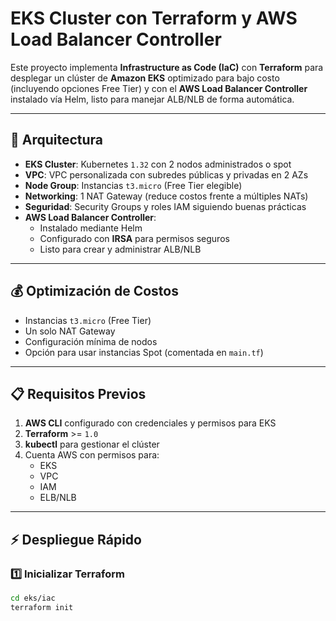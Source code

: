 # EKS Cluster con Terraform y AWS Load Balancer Controller

Este proyecto implementa **Infrastructure as Code (IaC)** con **Terraform** para desplegar un clúster de **Amazon EKS** optimizado para bajo costo (incluyendo opciones Free Tier) y con el **AWS Load Balancer Controller** instalado vía Helm, listo para manejar ALB/NLB de forma automática.

---

## 🚀 Arquitectura

- **EKS Cluster**: Kubernetes `1.32` con 2 nodos administrados o spot
- **VPC**: VPC personalizada con subredes públicas y privadas en 2 AZs
- **Node Group**: Instancias `t3.micro` (Free Tier elegible)
- **Networking**: 1 NAT Gateway (reduce costos frente a múltiples NATs)
- **Seguridad**: Security Groups y roles IAM siguiendo buenas prácticas
- **AWS Load Balancer Controller**:
  - Instalado mediante Helm
  - Configurado con **IRSA** para permisos seguros
  - Listo para crear y administrar ALB/NLB

---

## 💰 Optimización de Costos

- Instancias `t3.micro` (Free Tier)
- Un solo NAT Gateway
- Configuración mínima de nodos
- Opción para usar instancias Spot (comentada en `main.tf`)

---

## 📋 Requisitos Previos

1. **AWS CLI** configurado con credenciales y permisos para EKS
2. **Terraform** >= `1.0`
3. **kubectl** para gestionar el clúster
4. Cuenta AWS con permisos para:
   - EKS
   - VPC
   - IAM
   - ELB/NLB

---

## ⚡ Despliegue Rápido

### 1️⃣ Inicializar Terraform
```bash
cd eks/iac
terraform init
